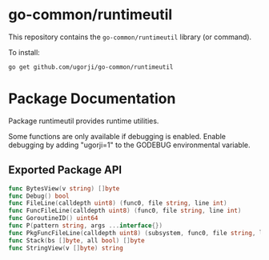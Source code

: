 # go-common/runtimeutil

This repository contains the `go-common/runtimeutil` library (or command).

To install:

```
go get github.com/ugorji/go-common/runtimeutil
```

# Package Documentation


Package runtimeutil provides runtime utilities.

Some functions are only available if debugging is enabled. Enable debugging
by adding "ugorji=1" to the GODEBUG environmental variable.

## Exported Package API

```go
func BytesView(v string) []byte
func Debug() bool
func FileLine(calldepth uint8) (func0, file string, line int)
func FuncFileLine(calldepth uint8) (func0, file string, line int)
func GoroutineID() uint64
func P(pattern string, args ...interface{})
func PkgFuncFileLine(calldepth uint8) (subsystem, func0, file string, line int)
func Stack(bs []byte, all bool) []byte
func StringView(v []byte) string
```
